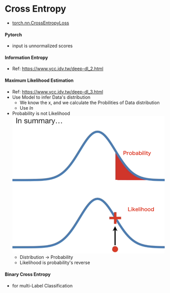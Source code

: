 # Cross Entropy
- [torch.nn.CrossEntropyLoss](https://pytorch.org/docs/stable/generated/torch.nn.CrossEntropyLoss.html)
#### Pytorch
- input is unnormalized scores
#### Information Entropy
- Ref: https://www.ycc.idv.tw/deep-dl_2.html
#### Maximum Likelihood Estimation
- Ref: https://www.ycc.idv.tw/deep-dl_3.html
- Use Model to infer Data's distribution
    - We know the x, and we calculate the Probilities of Data distribution
    - Use $ln$ 
- Probability is not Likelihood
    ![](./assets/Prob_Likelihood.png)
    - Distribution -> Probability
    - Likelihood is probability's reverse

#### Binary Cross Entropy
- for multi-Label Classification